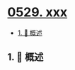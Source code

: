 # [0529. xxx](https://github.com/Tdahuyou/TNotes.leetcode/tree/main/notes/0529.%20xxx)

<!-- region:toc -->

- [1. 📝 概述](#1--概述)

<!-- endregion:toc -->

## 1. 📝 概述
